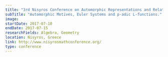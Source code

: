 ```yaml
---
title: "3rd Nisyros Conference on Automorphic Representations and Related Topics"
subTitle: "Automorphic Motives, Euler Systems and p-adic L-functions."
image:
startDate: 2017-07-10
endDate: 2017-07-15
researchFields: Algebra, Geometry
location: Nisyros, Greece
link: http://www.nisyrosmathconference.org/
type: conference
---
```

